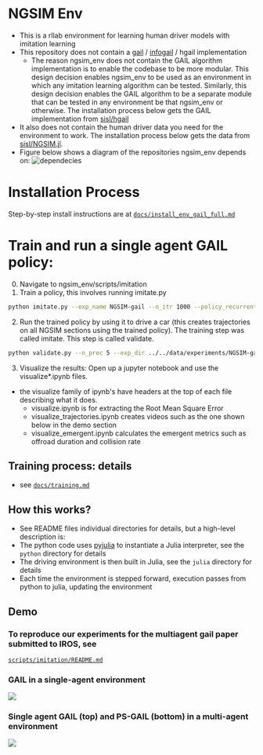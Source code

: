 
# NGSIM Env
- This is a rllab environment for learning human driver models with imitation learning
- This repository does not contain a [gail](https://arxiv.org/abs/1606.03476) / [infogail](https://arxiv.org/abs/1703.08840) / hgail implementation
  - The reason ngsim_env does not contain the GAIL algorithm implementation is to enable the codebase to be more modular. This design decision enables ngsim_env to be used as an environment in which any imitation learning algorithm can be tested. Similarly, this design decision enables the GAIL algorithm to be a separate module that can be tested in any environment be that ngsim_env or otherwise. The installation process below gets the GAIL implementation from [sisl/hgail](https://github.com/sisl/hgail)
- It also does not contain the human driver data you need for the environment to work. The installation process below gets the data from [sisl/NGSIM.jl](https://github.com/sisl/NGSIM.jl).
- Figure below shows a diagram of the repositories ngsim_env depends on:
![dependecies](docs/ngsim_env:RepositoryDependencies.png)

# Installation Process
Step-by-step install instructions are at [`docs/install_env_gail_full.md`](docs/install_env_gail_full.md)

# Train and run a single agent GAIL policy: 
0. Navigate to ngsim_env/scripts/imitation
1. Train a policy, this involves running imitate.py 
```bash
python imitate.py --exp_name NGSIM-gail --n_itr 1000 --policy_recurrent True
```
2. Run the trained policy by using it to drive a car (this creates trajectories on all NGSIM sections using the trained policy). The training step was called imitate. This step is called validate.
```bash
python validate.py --n_proc 5 --exp_dir ../../data/experiments/NGSIM-gail/ --params_filename itr_1000.npz --random_seed 42
```
3. Visualize the results: Open up a jupyter notebook and use the visualize*.ipynb files.
  - the visualize family of ipynb's have headers at the top of each file describing what it does.
    - visualize.ipynb is for extracting the Root Mean Square Error
    - visualize_trajectories.ipynb creates videos such as the one shown below in the demo section
    - visualize_emergent.ipynb calculates the emergent metrics such as offroad duration and collision rate

## Training process: details
- see [`docs/training.md`](docs/training.md)

## How this works?
- See README files individual directories for details, but a high-level description is:
- The python code uses [pyjulia](https://github.com/JuliaPy/pyjulia) to instantiate a Julia interpreter, see the `python` directory for details
- The driving environment is then built in Julia, see the `julia` directory for details
- Each time the environment is stepped forward, execution passes from python to julia, updating the environment

## Demo
### To reproduce our experiments for the multiagent gail paper submitted to IROS, see 
[`scripts/imitation/README.md`](scripts/imitation/README.md)

### GAIL in a single-agent environment
![](media/single_agent_gail.gif)

### Single agent GAIL (top) and PS-GAIL (bottom) in a multi-agent environment
![](media/single_multi_model_2_seed_1.gif)
